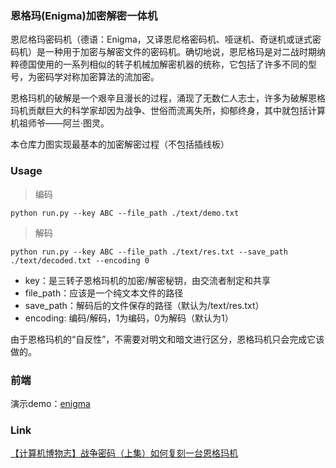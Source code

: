 ### 恩格玛(Enigma)加密解密一体机
恩尼格玛密码机（德语：Enigma，又译恩尼格密码机、哑谜机、奇谜机或谜式密码机）是一种用于加密与解密文件的密码机。确切地说，恩尼格玛是对二战时期纳粹德国使用的一系列相似的转子机械加解密机器的统称，它包括了许多不同的型号，为密码学对称加密算法的流加密。

恩格玛机的破解是一个艰辛且漫长的过程，涌现了无数仁人志士，许多为破解恩格玛机贡献巨大的科学家却因为战争、世俗而流离失所，抑郁终身，其中就包括计算机祖师爷——阿兰·图灵。

本仓库力图实现最基本的加密解密过程（不包括插线板）

### Usage
> 编码
```commandline
python run.py --key ABC --file_path ./text/demo.txt
```
> 解码
```commandline
python run.py --key ABC --file_path ./text/res.txt --save_path ./text/decoded.txt --encoding 0
```
- key：是三转子恩格玛机的加密/解密秘钥，由交流者制定和共享
- file_path：应该是一个纯文本文件的路径
- save_path：解码后的文件保存的路径（默认为/text/res.txt）
- encoding: 编码/解码，1为编码，0为解码（默认为1）

由于恩格玛机的“自反性”，不需要对明文和暗文进行区分，恩格玛机只会完成它该做的。

### 前端

演示demo：[enigma](http://47.103.38.227:9997/page/enigma.html)


### Link
[【计算机博物志】战争密码（上集）如何复刻一台恩格玛机](https://www.bilibili.com/video/BV1DS4y1R7hM)
